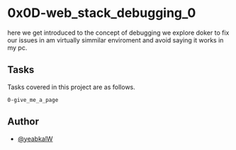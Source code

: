 
# 0x0D-web_stack_debugging_0

here we get introduced to the concept of debugging we explore doker to fix our issues in am virtually simmilar enviroment and avoid saying it works in my pc.


## Tasks

Tasks covered in this project are as follows.

    0-give_me_a_page

## Author

- [@yeabkalW](https://www.github.com/yeabkalW)

